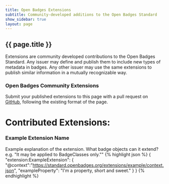 ```yaml
---
title: Open Badges Extensions
subtitle: Community-developed additions to the Open Badges Standard
show_sidebar: true
layout: page
---
```


## {{ page.title }}
Extensions are community developed contributions to the Open Badges Standard. Any issuer may define and publish them to include new types of metadata in badges. Any other issuer may use the same extensions to publish similar information in a mutually recognizable way.

### Open Badges Community Extensions
Submit your published extensions to this page with a pull request on [GitHub](https://github.com/openbadges/openbadges/specification/extensions/index.md), following the existing format of the page.


# Contributed Extensions:

### <a name="ExampleExtension">Example Extension Name</a> 
Example explanation of the extension. What badge objects can it extend? e.g. "It may be applied to BadgeClasses only.""
{% highlight json %}
{ 
  "extension:ExampleExtension": {
    "@context":"https://standard.openbadges.org/extensions/example/context.json",
    "exampleProperty": "I'm a property, short and sweet."
  }
}
{% endhighlight %}